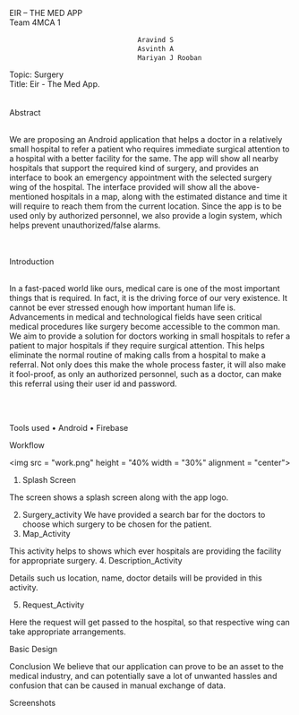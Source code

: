 







EIR – THE MED APP </br>
Team 4MCA 1 </br>



									Aravind S
									Asvinth A
									Mariyan J Rooban
Topic: Surgery</br>
Title: Eir - The Med App.</br></br>
</br>
Abstract

</br>
We are proposing an Android application that helps a doctor in a relatively small hospital to refer a patient who requires immediate surgical attention to a hospital with a better facility for the same. The app will show all nearby hospitals that support the required kind of surgery, and provides an interface to book an emergency appointment with the selected surgery wing of the hospital. The interface provided will show all the above-mentioned hospitals in a map, along with the estimated distance and time it will require to reach them from the current location. Since the app is to be used only by authorized personnel, we also provide a login system, which helps prevent unauthorized/false alarms.</br></br> 

</br>


Introduction

</br>
In a fast-paced world like ours, medical care is one of the most important things that is required.  In fact, it is the driving force of our very existence. It cannot be ever stressed enough how important human life is. Advancements in medical and technological fields have seen critical medical procedures like surgery become accessible to the common man. We aim to provide a solution for doctors working in small hospitals to refer a patient to major hospitals if they require surgical attention. This helps eliminate the normal routine of making calls from a hospital to make a referral. Not only does this make the whole process faster, it will also make it fool-proof, as only an authorized personnel, such as a doctor, can make this referral using their user id and password.


</br></br>


Tools used
•	Android
•	Firebase






Workflow

<img src = "work.png" height = "40% width = "30%" alignment = "center">
 


1.	Splash Screen

The screen shows a splash screen along with the app logo.

2.	Surgery_activity
We have provided a search bar for the doctors to choose which surgery to be chosen for the patient. 	
3.	Map_Activity

This activity helps to shows which ever hospitals are providing the facility for appropriate surgery.
4.	Description_Activity

Details such us location, name, doctor details will be provided in this activity.

5.	Request_Activity

Here the request will get passed to the hospital, so that respective wing can take appropriate arrangements. 


Basic Design

 





Conclusion
We believe that our application can prove to be an asset to the medical industry, and can potentially save a lot of unwanted hassles and confusion that can be caused in manual exchange of data.

Screenshots
 
 

